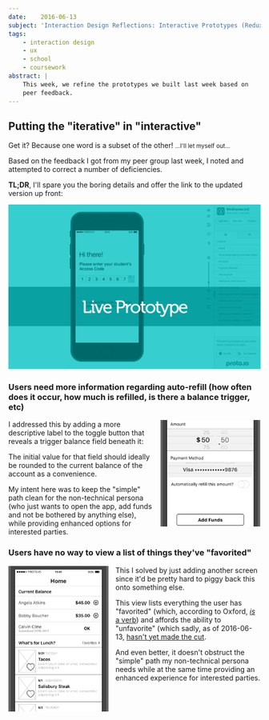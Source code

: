 ```yaml
---
date:    2016-06-13
subject: 'Interaction Design Reflections: Interactive Prototypes (Redux)'
tags:
    - interaction design
    - ux
    - school
    - coursework
abstract: |
    This week, we refine the prototypes we built last week based on
    peer feedback.
---
```


## Putting the "iterative" in "interactive"

Get it?  Because one word is a subset of the other!  <small>...I'll let myself out...</small>

Based on the feedback I got from my peer group last week, I noted and attempted to correct a number of deficiencies.

__TL;DR__, I'll spare you the boring details and offer the link to the updated version up front:

[![new and improved(?)](/public/writing/attachments/screenshot-interactive-wireframe.png)](https://davidbazile.proto.io/share/?id=65379e6f-6bbb-4c26-a598-d704d4690ced&v=4)


### Users need more information regarding auto-refill (how often does it occur, how much is refilled, is there a balance trigger, etc)

<img
    src="/public/writing/attachments/coursework-ixd-prototype-autorefill-animation.gif"
    alt="fix for auto-refill ambiguity"
    style="width: 200px; float: right; margin: 0 0 1em 1em;"/> I addressed this by adding a more descriptive label to the toggle button that reveals a trigger balance field beneath it:

The initial value for that field should ideally be rounded to the current balance of the account as a convenience.

My intent here was to keep the "simple" path clean for the non-technical persona (who just wants to open the app, add funds and not be bothered by anything else), while providing enhanced options for interested parties.

### Users have no way to view a list of things they've "favorited"

<img
    src="/public/writing/attachments/coursework-ixd-prototype-favorites-animation.gif"
    alt="fix for missing favorites list"
    style="width: 200px; float: left; margin: 0 1em 1em 0;"/> This I solved by just adding another screen since it'd be pretty hard to piggy back this onto something else.

This view lists everything the user has "favorited" (which, according to Oxford, [_is_ a verb](http://www.oxforddictionaries.com/definition/english/favourite)) and affords the ability to "unfavorite" (which sadly, as of 2016-06-13, [hasn't yet made the cut](https://web.archive.org/web/20160614001446/http://www.oxforddictionaries.com/us/definition/american_english/unfavourite?q=unfavorite).

And even better, it doesn't obstruct the "simple" path my non-technical persona needs while at the same time providing an enhanced experience for interested parties.
